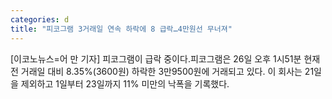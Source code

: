 ```yaml
---
categories: d
title: "피코그램 3거래일 연속 하락에 8 급락…4만원선 무너져"
---
```

[이코노뉴스=어 만 기자] 피코그램이 급락 중이다.피코그램은 26일 오후 1시51분 현재 전 거래일 대비 8.35%(3600원) 하락한 3만9500원에 거래되고 있다. 이 회사는 21일을 제외하고 1일부터 23일까지 11% 미만의 낙폭을 기록했다.